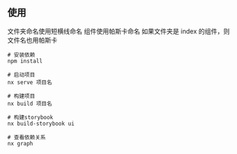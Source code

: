 ## 使用

文件夹命名使用短横线命名
组件使用帕斯卡命名
如果文件夹是 index 的组件，则文件名也用帕斯卡

```shell
# 安装依赖
npm install

# 启动项目
nx serve 项目名

# 构建项目
nx build 项目名

# 构建storybook
nx build-storybook ui

# 查看依赖关系
nx graph
```
